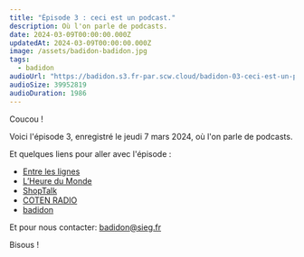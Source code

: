 ```yaml
---
title: "Épisode 3 : ceci est un podcast."
description: Où l'on parle de podcasts.
date: 2024-03-09T00:00:00.000Z
updatedAt: 2024-03-09T00:00:00.000Z
image: /assets/badidon-badidon.jpg
tags:
  - badidon
audioUrl: "https://badidon.s3.fr-par.scw.cloud/badidon-03-ceci-est-un-podcast.mp3"
audioSize: 39952819
audioDuration: 1986
---
```


Coucou !

Voici l'épisode 3, enregistré le jeudi 7 mars 2024, où l'on parle de podcasts.

Et quelques liens pour aller avec l'épisode :

- [Entre les lignes](https://www.radiofrance.fr/franceinfo/podcasts/entre-les-lignes)
- [L’Heure du Monde](https://podcasts.lemonde.fr/en/lheure-du-monde)
- [ShopTalk](https://shoptalkshow.com)
- [COTEN RADIO](https://coten.co.jp/services/cotenradio/)
- [badidon](https://sieg.fr/ied/badidon)

Et pour nous contacter: [badidon@sieg.fr](mailto:badidon@sieg.fr)

Bisous !
